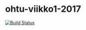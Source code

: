 # ohtu-viikko1-2017
[![Build Status](https://travis-ci.org/ekalaja/ohtu-viikko1-2017.svg?branch=master)](https://travis-ci.org/ekalaja/ohtu-viikko1-2017)
